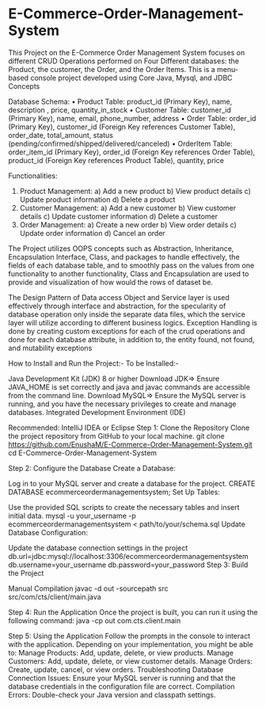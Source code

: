 # E-Commerce-Order-Management-System
This Project on the E-Commerce Order Management System focuses on different CRUD Operations performed on Four Different databases: the Product, the customer, the Order, and the Order Items. 
This is a menu-based console project developed using Core Java, Mysql, and JDBC Concepts

Database Schema:
•	Product Table: product_id (Primary Key), name, description , price, quantity_in_stock
•	Customer Table: customer_id (Primary Key), name, email, phone_number, address
•	Order Table: order_id (Primary Key),	customer_id (Foreign Key references Customer Table),	order_date,	total_amount,	status (pending/confirmed/shipped/delivered/canceled)
•	OrderItem Table: order_item_id (Primary Key),	order_id (Foreign Key references Order Table),	product_id (Foreign Key references Product Table),	quantity,	price

Functionalities:
1.	Product Management:
a)	Add a new product b)	View product details c)	Update product information d)	Delete a product
2.	Customer Management: a)	Add a new customer b)	View customer details c)	Update customer information d)	Delete a customer
3.	Order Management: a)	Create a new order b)	View order details c)	Update order information d)	Cancel an order

The Project utilizes OOPS concepts such as Abstraction, Inheritance, Encapsulation Interface, Class, and packages to handle effectively, the fields of each database table, and to smoothly pass on the values from one functionality to another functionality, Class and Encapsulation are used to provide and visualization of how would the rows of dataset be.

The Design Pattern of Data access Object and Service layer is used effectively through interface and abstraction, for the specularity of database operation only inside the separate data files, which the service layer will utilize according to different business logics.
Exception Handling is done by creating custom exceptions for each of the crud operations and done for each database attribute, in addition to, the entity found, not found, and mutability exceptions

How to Install and Run the Project:-
To be Installed:-

Java Development Kit (JDK) 8 or higher
Download JDK=> Ensure JAVA_HOME is set correctly and java and javac commands are accessible from the command line.
Download MySQL=> Ensure the MySQL server is running, and you have the necessary privileges to create and manage databases.
Integrated Development Environment (IDE)

Recommended: IntelliJ IDEA or Eclipse
Step 1: Clone the Repository
Clone the project repository from GitHub to your local machine.
git clone https://github.com/EnushaM/E-Commerce-Order-Management-System.git
cd E-Commerce-Order-Management-System

Step 2: Configure the Database
Create a Database:

Log in to your MySQL server and create a database for the project.
CREATE DATABASE ecommerceordermanagementsystem;
Set Up Tables:

Use the provided SQL scripts to create the necessary tables and insert initial data.
mysql -u your_username -p ecommerceordermanagementsystem < path/to/your/schema.sql
Update Database Configuration:

Update the database connection settings in the project
db.url=jdbc:mysql://localhost:3306/ecommerceordermanagementsystem
db.username=your_username
db.password=your_password
Step 3: Build the Project

Manual Compilation
javac -d out -sourcepath src src/com/cts/client/main.java

Step 4: Run the Application
Once the project is built, you can run it using the following command:
java -cp out com.cts.client.main

Step 5: Using the Application
Follow the prompts in the console to interact with the application. Depending on your implementation, you might be able to:
Manage Products: Add, update, delete, or view products.
Manage Customers: Add, update, delete, or view customer details.
Manage Orders: Create, update, cancel, or view orders.
Troubleshooting
Database Connection Issues: Ensure your MySQL server is running and that the database credentials in the configuration file are correct.
Compilation Errors: Double-check your Java version and classpath settings.


